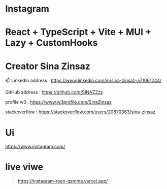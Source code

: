 # Instagram 
# React + TypeScript + Vite + MUI + Lazy + CustomHooks
# Creator Sina Zinsaz

📫 LinkedIn address : https://www.linkedin.com/in/sina-zinsaz-a71061244/

GitHub address : https://github.com/SINAZZzz

profile w3 : https://www.w3profile.com/SinaZinsaz

stackoverflow : https://stackoverflow.com/users/20870363/sina-zinsaz

# Ui
https://www.instagram.com/


# live viwe
> https://instagram-roan-gamma.vercel.app/
